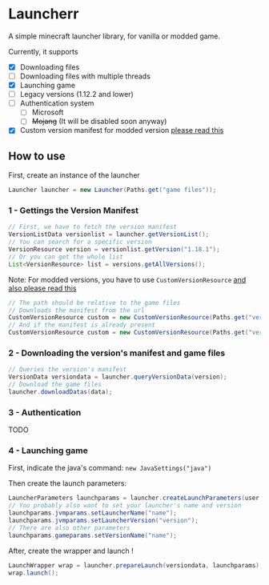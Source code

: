 # Launcherr
A simple minecraft launcher library, for vanilla or modded game.

Currently, it supports

- [x] Downloading files
- [ ] Downloading files with multiple threads
- [x] Launching game
- [ ] Legacy versions (1.12.2 and lower)
- [ ] Authentication system
    - [ ] Microsoft
    - [ ] ~~Mojang~~ (It will be disabled soon anyway)
- [x] Custom version manifest for modded version [please read this](MODDED.md)
## How to use
First, create an instance of the launcher
```java
Launcher launcher = new Launcher(Paths.get("game files"));
```

### 1 - Gettings the Version Manifest
```java
// First, we have to fetch the version manifest
VersionListData versionlist = launcher.getVersionList();
// You can search for a specific version
VersionResource version = versionlist.getVersion("1.18.1");
// Or you can get the whole list
List<VersionResource> list = versions.getAllVersions();
```
Note: For modded versions, you have to use `CustomVersionResource` [and also please read this](MODDED.md)
```java
// The path should be relative to the game files
// Downloads the manifest from the url
CustomVersionResource custom = new CustomVersionResource(Paths.get("version.json"), "https://example.org/version.manifest");
// And if the manifest is already present
CustomVersionResource custom = new CustomVersionResource(Paths.get("version.json"));
```

### 2 - Downloading the version's manifest and game files
```java
// Queries the version's manifest
VersionData versiondata = launcher.queryVersionData(version);
// Download the game files
launcher.downloadDatas(data);
```

### 3 - Authentication
TODO

### 4 - Launching game
First, indicate the java's command:
`new JavaSettings("java")`

Then create the launch parameters:
```java
LauncherParameters launchparams = launcher.createLaunchParameters(user, versiondata, new JavaSettings("java"));
// You probably also want to set your launcher's name and version
launchparams.jvmparams.setLauncherName("name");
launchparams.jvmparams.setLauncherVersion("version");
// There are also other parameters
launchparams.gameparams.setVersionName("name");
```
After, create the wrapper and launch !
```java
LaunchWrapper wrap = launcher.prepareLaunch(versiondata, launchparams);
wrap.launch();
```
